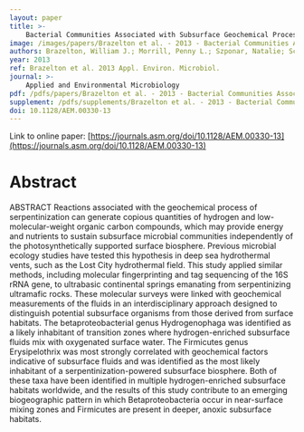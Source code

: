 ```yaml
---
layout: paper
title: >-
    Bacterial Communities Associated with Subsurface Geochemical Processes in Continental Serpentinite Springs
image: /images/papers/Brazelton et al. - 2013 - Bacterial Communities Associated with Subsurface G.png
authors: Brazelton, William J.; Morrill, Penny L.; Szponar, Natalie; Schrenk, Matthew O.
year: 2013
ref: Brazelton et al. 2013 Appl. Environ. Microbiol.
journal: >-
    Applied and Environmental Microbiology
pdf: /pdfs/papers/Brazelton et al. - 2013 - Bacterial Communities Associated with Subsurface G.pdf
supplement: /pdfs/supplements/Brazelton et al. - 2013 - Bacterial Communities Associated with Subsurface G.pdf
doi: 10.1128/AEM.00330-13
---
```


Link to online paper: [https://journals.asm.org/doi/10.1128/AEM.00330-13](https://journals.asm.org/doi/10.1128/AEM.00330-13)

# Abstract

ABSTRACT                            Reactions associated with the geochemical process of serpentinization can generate copious quantities of hydrogen and low-molecular-weight organic carbon compounds, which may provide energy and nutrients to sustain subsurface microbial communities independently of the photosynthetically supported surface biosphere. Previous microbial ecology studies have tested this hypothesis in deep sea hydrothermal vents, such as the Lost City hydrothermal field. This study applied similar methods, including molecular fingerprinting and tag sequencing of the 16S rRNA gene, to ultrabasic continental springs emanating from serpentinizing ultramafic rocks. These molecular surveys were linked with geochemical measurements of the fluids in an interdisciplinary approach designed to distinguish potential subsurface organisms from those derived from surface habitats. The betaproteobacterial genus               Hydrogenophaga               was identified as a likely inhabitant of transition zones where hydrogen-enriched subsurface fluids mix with oxygenated surface water. The               Firmicutes               genus               Erysipelothrix               was most strongly correlated with geochemical factors indicative of subsurface fluids and was identified as the most likely inhabitant of a serpentinization-powered subsurface biosphere. Both of these taxa have been identified in multiple hydrogen-enriched subsurface habitats worldwide, and the results of this study contribute to an emerging biogeographic pattern in which               Betaproteobacteria               occur in near-surface mixing zones and               Firmicutes               are present in deeper, anoxic subsurface habitats.

